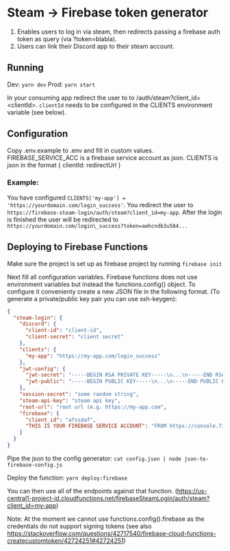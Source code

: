 # Steam -> Firebase token generator

1) Enables users to log in via steam, then redirects passing a firebase auth token as query (via ?token=blabla).
2) Users can link their Discord app to their steam account.

## Running

Dev: ``yarn dev``
Prod: ``yarn start``

In your consuming app redirect the user to to /auth/steam?client_id=\<clientId\>. ``clientId`` needs to be configured in the CLIENTS environment variable (see below).

## Configuration

Copy .env.example to .env and fill in custom values.
FIREBASE\_SERVICE\_ACC is a firebase service account as json.
CLIENTS is json in the format { clientId: redirectUrl }

### Example:

You have configured ```CLIENTS['my-app'] = 'https://yourdomain.com/login_success'```. You redirect the user to ```https://firebase-steam-login/auth/steam?client_id=my-app```. After the login is finished the user will be redirected to ```https://yourdomain.com/login\_success?token=aehcndb3u584...```


## Deploying to Firebase Functions

Make sure the project is set up as firebase project by running ```firebase init```

Next fill all configuration variables. Firebase functions does not use environment variables but instead the functions.config() object. To configure it convenienty create a new JSON file in the following format. (To generate a private/public key pair you can use ssh-keygen):

```json
{
  "steam-login": {
    "discord": {
      "client-id": "client-id",
      "client-secret": "client secret"
    },
    "clients": {
      "my-app": "https://my-app.com/login_success"
    },
    "jwt-config": {
      "jwt-secret": "-----BEGIN RSA PRIVATE KEY-----\n...\n-----END RSA PRIVATE KEY-----\n",
      "jwt-public": "-----BEGIN PUBLIC KEY-----\n...\n-----END PUBLIC KEY-----\n"
    },
    "session-secret": "some random string",
    "steam-api-key": "steam api key",
    "root-url": "root url (e.g. https://my-app.com",
    "firebase": {
      "client_id": "afssdaf",
      "THIS IS YOUR FIREBASE SERVICE ACCOUNT": "FROM https://console.firebase.google.com/project/_/settings/serviceaccounts/adminsdk"
    }
  }
}
```

Pipe the json to the config generator: ```cat config.json | node json-to-firebase-config.js```

Deploy the function: ```yarn deploy:firebase```

You can then use all of the endpoints against that function. (https://us-central1-project-id.cloudfunctions.net/firebaseSteamLogin/auth/steam?client_id=my-app)

Note: At the moment we cannot use functions.config().firebase as the credentials do not support signing tokens (see also https://stackoverflow.com/questions/42717540/firebase-cloud-functions-createcustomtoken/42724251#42724251)